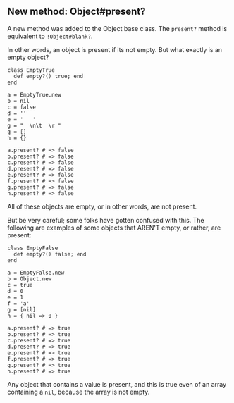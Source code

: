 ## New method: Object#present?

A new method was added to the Object base class. The `present?` method is equivalent to  `!Object#blank?`.

In other words, an object is present if its not empty.  But what exactly is an empty object?

	class EmptyTrue
	  def empty?() true; end
	end

	a = EmptyTrue.new
	b = nil
	c = false
	d = ''
	e = '   '
	g = "  \n\t  \r "
	g = []
	h = {}

	a.present? # => false
	b.present? # => false
	c.present? # => false
	d.present? # => false
	e.present? # => false
	f.present? # => false
	g.present? # => false
	h.present? # => false

All of these objects are empty, or in other words, are not present.

But be very careful; some folks have gotten confused with this. The following are examples of some objects that AREN'T empty, or rather, are present:

	class EmptyFalse
	  def empty?() false; end
	end

	a = EmptyFalse.new
	b = Object.new
	c = true
	d = 0
	e = 1
	f = 'a'
	g = [nil]
	h = { nil => 0 }

	a.present? # => true
	b.present? # => true
	c.present? # => true
	d.present? # => true
	e.present? # => true
	f.present? # => true
	g.present? # => true
	h.present? # => true

Any object that contains a value is present, and this is true even of an array containing a `nil`, because the array is not empty.